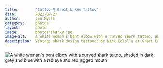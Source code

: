 ```yaml
---
title:        "Tattoo @ Great Lakes Tattoo"
date:         2022-07-27
author:       Jen Myers
category:     photos
layout:       photo
image:        photos/sharky.jpg
image-alt:    A white woman's bent elbow with a curved shark tattoo, shaded in dark grey and blue with a red eye and red jagged mouth
description:  Vintage shark design tattooed by Nick Colella at Great Lakes Tattoo in Chicago
---
```


<div><img alt="A white woman's bent elbow with a curved shark tattoo, shaded in dark grey and blue with a red eye and red jagged mouth" src="{{ site.baseurl }}/images/photos/sharky.jpg" /></div>
